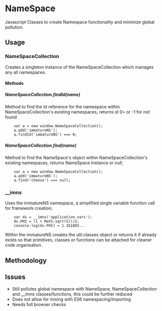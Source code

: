 # NameSpace
Javascript Classes to create Namespace functionality and minimize global pollution.
## Usage
### NameSpaceCollection
Creates a singleton instance of the NameSpaceCollection which manages any all namespaces.
#### Methods
##### NameSpaceCollection.findId(name)
Method to find the Id reference for the namespace within NameSpaceCollection's existing namespaces, returns id 0> or -1 for not found
```
    var a = new window.NameSpaceCollection();
    a.add('immatureNS');
    a.findId('immatureNS') === 0;
```
##### NameSpaceCollection.find(name)
Method to find the NameSpace's object within NameSpaceCollection's existing namespaces, returns NameSpace Instance or null;
```
    var a = new window.NameSpaceCollection();
    a.add('immatureNS');
    a.find('cheese') === null;
```
### __imns
Uses the immatureNS namespace, a simplified single variable function call for framework creation;
```
    var dv = __imns('application.vars');
    dv.PHI = (1 + Math.sqrt(5))/2;
    console.log(dv.PHI) = 1.161803...
```
Within the immatureNS creates the util.classes object or returns it if already exists so that primitives, classes or functions can be attached for cleaner code organisation.
## Methodology
## Issues

* Still pollutes global namespace with NameSpace, NameSpaceCollection and __imns classes/functions, this could be further reduced
* Does not allow for mixing with ES6 namespacing/importing
* Needs full browser checks
